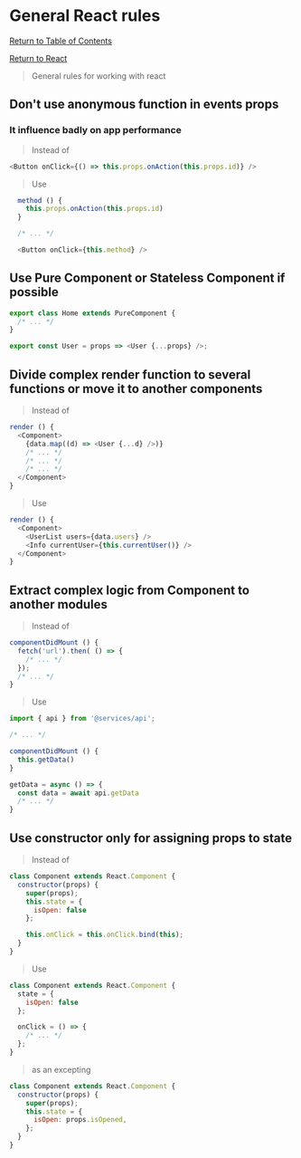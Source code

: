 # General React rules

[Return to Table of Contents](../../README.md)

[Return to React](../react.md)

> General rules for working with react

## Don't use anonymous function in events props

### It influence badly on app performance

> Instead of

```javascript
<Button onClick={() => this.props.onAction(this.props.id)} />
```

> Use

```javascript
  method () {
    this.props.onAction(this.props.id)
  }

  /* ... */

  <Button onClick={this.method} />
```

## Use Pure Component or Stateless Component if possible

```javascript
export class Home extends PureComponent {
  /* ... */
}

export const User = props => <User {...props} />;
```

## Divide complex render function to several functions or move it to another components

> Instead of

```javascript
render () {
  <Component>
    {data.map((d) => <User {...d} />)}
    /* ... */
    /* ... */
    /* ... */
  </Component>
}
```

> Use

```javascript
render () {
  <Component>
    <UserList users={data.users} />
    <Info currentUser={this.currentUser()} />
  </Component>
}
```

## Extract complex logic from Component to another modules

> Instead of

```javascript
componentDidMount () {
  fetch('url').then( () => {
    /* ... */
  });
  /* ... */
}
```

> Use

```javascript
import { api } from '@services/api';

/* ... */

componentDidMount () {
  this.getData()
}

getData = async () => {
  const data = await api.getData
  /* ... */
}
```

## Use constructor only for assigning props to state

> Instead of

```javascript
class Component extends React.Component {
  constructor(props) {
    super(props);
    this.state = {
      isOpen: false
    };

    this.onClick = this.onClick.bind(this);
  }
}
```

> Use

```javascript
class Component extends React.Component {
  state = {
    isOpen: false
  };

  onClick = () => {
    /* ... */
  };
}
```

> as an excepting

```javascript
class Component extends React.Component {
  constructor(props) {
    super(props);
    this.state = {
      isOpen: props.isOpened,
    };
  }
}
```
